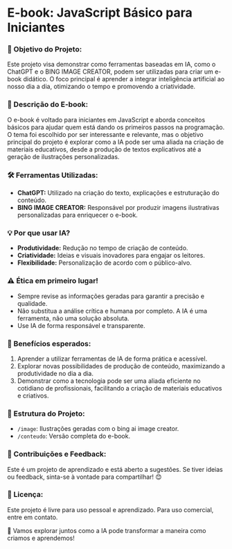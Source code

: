 # E-book: JavaScript Básico para Iniciantes

### 🎯 Objetivo do Projeto:
Este projeto visa demonstrar como ferramentas baseadas em IA, como o ChatGPT e o BING IMAGE CREATOR, podem ser utilizadas para criar um e-book didático. O foco principal é aprender a integrar inteligência artificial ao nosso dia a dia, otimizando o tempo e promovendo a criatividade.

### 📘 Descrição do E-book:
O e-book é voltado para iniciantes em JavaScript e aborda conceitos básicos para ajudar quem está dando os primeiros passos na programação. O tema foi escolhido por ser interessante e relevante, mas o objetivo principal do projeto é explorar como a IA pode ser uma aliada na criação de materiais educativos, desde a produção de textos explicativos até a geração de ilustrações personalizadas.

### 🛠️ Ferramentas Utilizadas:

- **ChatGPT:** Utilizado na criação do texto, explicações e estruturação do conteúdo.
- **BING IMAGE CREATOR:** Responsável por produzir imagens ilustrativas personalizadas para enriquecer o e-book.

### 💡 Por que usar IA?

- **Produtividade:** Redução no tempo de criação de conteúdo.
- **Criatividade:** Ideias e visuais inovadores para engajar os leitores.
- **Flexibilidade:** Personalização de acordo com o público-alvo.

### ⚠️ Ética em primeiro lugar!

- Sempre revise as informações geradas para garantir a precisão e qualidade.
- Não substitua a análise crítica e humana por completo. A IA é uma ferramenta, não uma solução absoluta.
- Use IA de forma responsável e transparente.

### 🌟 Benefícios esperados:

  1. Aprender a utilizar ferramentas de IA de forma prática e acessível.
  2. Explorar novas possibilidades de produção de conteúdo, maximizando a produtividade no dia a dia.
  3. Demonstrar como a tecnologia pode ser uma aliada eficiente no cotidiano de profissionais, facilitando a criação de materiais educativos e criativos.

### 📂 Estrutura do Projeto:

- `/image`: Ilustrações geradas com o bing ai image creator.
- `/conteudo`: Versão completa do e-book.

### 📢 Contribuições e Feedback:
Este é um projeto de aprendizado e está aberto a sugestões. Se tiver ideias ou feedback, sinta-se à vontade para compartilhar! 😊

### 📝 Licença:
Este projeto é livre para uso pessoal e aprendizado. Para uso comercial, entre em contato.

🚀 Vamos explorar juntos como a IA pode transformar a maneira como criamos e aprendemos!

